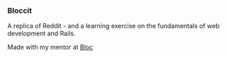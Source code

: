 ### Bloccit
A replica of Reddit - and a learning exercise on the fundamentals of web development and Rails.

Made with my mentor at [Bloc](http://bloc.io)